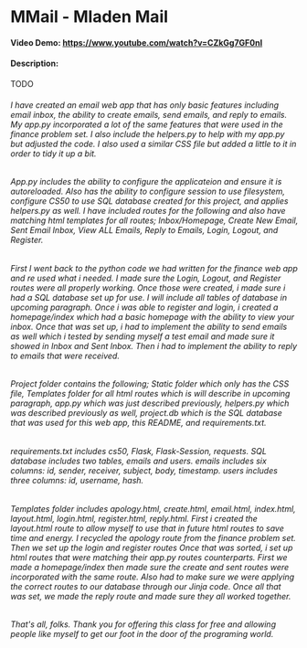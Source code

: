 # MMail - Mladen Mail
#### Video Demo:  <https://www.youtube.com/watch?v=CZkGg7GF0nI>
#### Description:
TODO
###### I have created an email web app that has only basic features including email inbox, the ability to create emails, send emails, and reply to emails. My app.py incorporated a lot of the same features that were used in the finance problem set. I also include the helpers.py to help with my app.py but adjusted the code. I also used a similar CSS file but added a little to it in order to tidy it up a bit.

###### App.py includes the ability to configure the applicateion and ensure it is autoreloaded. Also has the ability to configure session to use filesystem, configure CS50 to use SQL database created for this project, and applies helpers.py as well. I have included routes for the following and also have matching html templates for all routes; Inbox/Homepage, Create New Email, Sent Email Inbox, View ALL Emails, Reply to Emails, Login, Logout, and Register.

###### First I went back to the python code we had written for the finance web app and re used what i needed. I made sure the Login, Logout, and Register routes were all properly working. Once those were created, i made sure i had a SQL database set up for use. I will include all tables of database in upcoming paragraph. Once i was able to register and login, i created a homepage/index which had a basic homepage with the ability to view your inbox. Once that was set up, i had to implement the ability to send emails as well which i tested by sending myself a test email and made sure it showed in Inbox and Sent Inbox. Then i had to implement the ability to reply to emails that were received.

###### Project folder contains the following; Static folder which only has the CSS file, Templates folder for all html routes which is will describe in upcoming paragraph, app.py which was just described previously, helpers.py which was described previously as well, project.db which is the SQL database that was used for this web app, this README, and requirements.txt.

###### requirements.txt includes cs50, Flask, Flask-Session, requests. SQL database includes two tables, emails and users. emails includes six columns: id, sender, receiver, subject, body, timestamp. users includes three columns: id, username, hash.

###### Templates folder includes apology.html, create.html, email.html, index.html, layout.html, login.html, register.html, reply.html. First i created the layout.html route to allow myself to use that in future html routes to save time and energy. I recycled the apology route from the finance problem set. Then we set up the login and register routes Once that was sorted, i set up html routes that were matching their app.py routes counterparts. First we made a homepage/index then made sure the create and sent routes were incorporated with the same route. Also had to make sure we were applying the correct routes to our database through our Jinja code. Once all that was set, we made the reply route and made sure they all worked together.

###### That's all, folks. Thank you for offering this class for free and allowing people like myself to get our foot in the door of the programing world.
